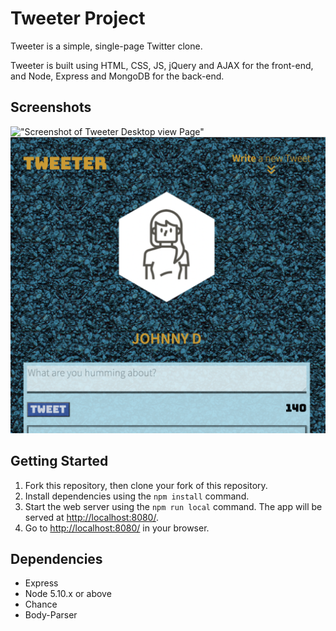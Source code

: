# Tweeter Project

Tweeter is a simple, single-page Twitter clone.

Tweeter is built using HTML, CSS, JS, jQuery and AJAX for the front-end, and Node, Express and MongoDB for the back-end.

## Screenshots
!["Screenshot of Tweeter Desktop view Page"](https://github.com/hsaidahmed/tweeter/blob/master/docs/%20Desktop%20view-Tweeter.png?raw=true)
!["Screenshot of Tweeter Design view Page"](https://github.com/hsaidahmed/tweeter/blob/master/docs/Design%20view-Tweeter.png?raw=true)


## Getting Started

1. Fork this repository, then clone your fork of this repository.
2. Install dependencies using the `npm install` command.
3. Start the web server using the `npm run local` command. The app will be served at <http://localhost:8080/>.
4. Go to <http://localhost:8080/> in your browser.

## Dependencies

- Express
- Node 5.10.x or above
- Chance
- Body-Parser
